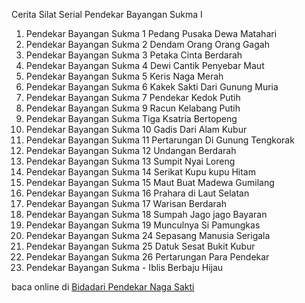 Cerita Silat Serial Pendekar Bayangan Sukma I
01. Pendekar Bayangan Sukma 1 Pedang Pusaka
Dewa Matahari
02. Pendekar Bayangan Sukma 2 Dendam Orang
Orang Gagah
03. Pendekar Bayangan Sukma 3 Petaka Cinta
Berdarah
04. Pendekar Bayangan Sukma 4 Dewi Cantik
Penyebar Maut
05. Pendekar Bayangan Sukma 5 Keris Naga Merah
06. Pendekar Bayangan Sukma 6 Kakek Sakti Dari
Gunung Muria
07. Pendekar Bayangan Sukma 7 Pendekar Kedok
Putih
08. Pendekar Bayangan Sukma 9 Racun Kelabang
Putih
09. Pendekar Bayangan Sukma Tiga Ksatria
Bertopeng
10. Pendekar Bayangan Sukma 10 Gadis Dari Alam
Kubur
11. Pendekar Bayangan Sukma 11 Pertarungan Di
Gunung Tengkorak
12. Pendekar Bayangan Sukma 12 Undangan
Berdarah
13. Pendekar Bayangan Sukma 13 Sumpit Nyai
Loreng
14. Pendekar Bayangan Sukma 14 Serikat Kupu kupu
Hitam
15. Pendekar Bayangan Sukma 15 Maut Buat
Madewa Gumilang
16. Pendekar Bayangan Sukma 16 Prahara di Laut
Selatan
17. Pendekar Bayangan Sukma 17 Warisan Berdarah
18. Pendekar Bayangan Sukma 18 Sumpah Jago jago
Bayaran
19. Pendekar Bayangan Sukma 19 Munculnya Si
Pamungkas
20. Pendekar Bayangan Sukma 24 Sepasang
Manusia Serigala
21. Pendekar Bayangan Sukma 25 Datuk Sesat Bukit
Kubur
22. Pendekar Bayangan Sukma 26 Pertarungan Para
Pendekar
23. Pendekar Bayangan Sukma - Iblis Berbaju Hijau

baca online di <a href='http://cerita-silat.mywapblog.com' title='Pedang Sakti Cersil Istana Pendekar Dewa Naga Raja Iblis Racun Ceritasilat '> Bidadari Pendekar Naga Sakti</a>